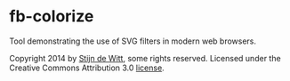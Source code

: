 fb-colorize
===========

Tool demonstrating the use of SVG filters in modern web browsers.

Copyright 2014 by [Stijn de Witt](http://stijndewitt.com/), some rights reserved.
Licensed under the Creative Commons Attribution 3.0 [license](https://creativecommons.org/licenses/by/3.0/).
